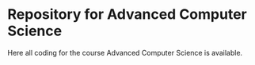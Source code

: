 # Repository for Advanced Computer Science
Here all coding for the course Advanced Computer Science is available.
